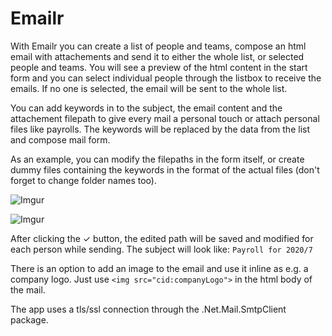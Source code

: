 # Emailr

With Emailr you can create a list of people and teams, compose an html email with attachements and send it to either the whole list, or selected people and teams.
You will see a preview of the html content in the start form and you can select individual people through the listbox to receive the emails.
If no one is selected, the email will be sent to the whole list.

You can add keywords in to the subject, the email content and the attachement filepath to give every mail a personal touch or attach personal files like payrolls.
The keywords will be replaced by the data from the list and compose mail form.

As an example, you can modify the filepaths in the form itself, or create dummy files containing the keywords in the format of the actual files (don't forget to change folder names too).

![Imgur](https://i.imgur.com/vrAYlhc.png)

![Imgur](https://i.imgur.com/ie7xCdG.png)

After clicking the ✓ button, the edited path will be saved and modified for each person while sending.
The subject will look like: `Payroll for 2020/7`

There is an option to add an image to the email and use it inline as e.g. a company logo. 
Just use `<img src="cid:companyLogo">` in the html body of the mail.

The app uses a tls/ssl connection through the .Net.Mail.SmtpClient package.
